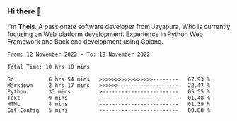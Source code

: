 ### Hi there 👋

I'm <b>Theis</b>. A passionate software developer from Jayapura, Who is currently focusing on Web platform development. Experience in Python Web Framework and Back end development using Golang.

 
 <!--START_SECTION:waka-->

```text
From: 12 November 2022 - To: 19 November 2022

Total Time: 10 hrs 10 mins

Go           6 hrs 54 mins   >>>>>>>>>>>>>>>>>--------   67.93 %
Markdown     2 hrs 17 mins   >>>>>>-------------------   22.47 %
Python       33 mins         >------------------------   05.55 %
Text         9 mins          -------------------------   01.48 %
HTML         8 mins          -------------------------   01.39 %
Git Config   5 mins          -------------------------   00.88 %
```

<!--END_SECTION:waka-->
